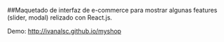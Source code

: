 ##Maquetado de interfaz de e-commerce para mostrar algunas features (slider, modal) relizado con React.js.

Demo: http://ivanalsc.github.io/myshop
